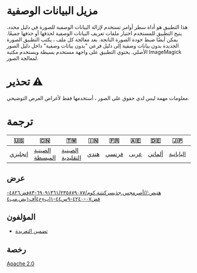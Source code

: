 # مزيل البيانات الوصفية

هذا التطبيق هو أداة سطر أوامر تستخدم لإزالة البيانات الوصفية للصورة في دليل محدد. يتيح التطبيق للمستخدم اختيار ملفات تعريف البيانات الوصفية لحذفها أو حذفها جميعًا. يمكن أيضًا ضبط جودة الصورة الناتجة. بعد معالجة كل ملف ، يكتب التطبيق الصورة الجديدة بدون بيانات وصفية إلى دليل فرعي "بدون بيانات وصفية" داخل دليل الصور الأصلي. يحتوي التطبيق على واجهة مستخدم بسيطة ويستخدم مكتبة ImageMagick لمعالجة الصور.

# تحذير ⚠️

معلومات مهمة ليس لدي حقوق على الصور ، أستخدمها فقط لأغراض العرض التوضيحي.

# ترجمة

| 🇺🇸                 | 🇨🇳                               | 🇹🇼                                 | 🇮🇳                 | 🇫🇷                  | 🇦🇪                 | 🇩🇪                   | 🇯🇵                      | 🇪🇸                      |
| -------------------- | ---------------------------------- | ------------------------------------ | -------------------- | --------------------- | -------------------- | ---------------------- | ------------------------- | ------------------------- |
| [إنجليزي](README.md) | [الصينية المبسطة](README.zh-CN.md) | [الصينية التقليدية](README.zh-TW.md) | [هندي](README.hi.md) | [فرنسي](README.fr.md) | [عربى](README.ar.md) | [ألماني](README.de.md) | [اليابانية](README.ja.md) | [الأسبانية](README.es.md) |

## عرض

[هتبص://أصرمجس.جذبسركنتنة.كوم/٦٩٠٩١٣٦١/٢٣٥٨٧٩٠٧٧-٨٣فض٤٨٢٦-فض٠٧-٤٢٤٠-٩س٤٤-١ابءخ٤آف١بض.مب٤](https://user-images.githubusercontent.com/69091361/235879077-83f84826-f807-4240-9c44-1ab254aaf1b8.mp4)

## المؤلفون

-   [تضمين التغريدة](https://www.github.com/qzxtu)

## رخصة

[Apache 2.0](https://choosealicense.com/licenses/apache-2.0/)
